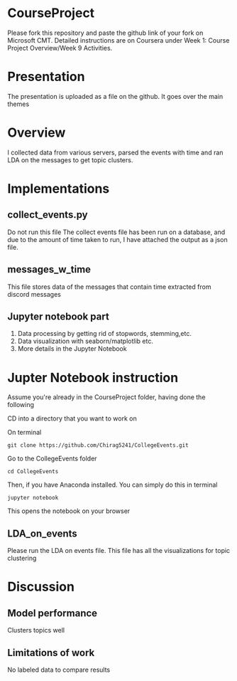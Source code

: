 # CourseProject

Please fork this repository and paste the github link of your fork on Microsoft CMT. Detailed instructions are on Coursera under Week 1: Course Project Overview/Week 9 Activities.

# Presentation

The presentation is uploaded as a file on the github. It goes over the main themes

# Overview

I collected data from various servers, parsed the events with time and ran LDA on the messages to get topic clusters.

# Implementations

## collect_events.py

Do not run this file
The collect events file has been run on a database, and due to the amount of time taken to run, I have attached the output as a json file.

## messages_w_time

This file stores data of the messages that contain time extracted from discord messages

## Jupyter notebook part

<ol>
  <li>Data processing by getting rid of stopwords, stemming,etc.</li>
  <li>Data visualization with seaborn/matplotlib etc.</li>
  <li>More details in the Jupyter Notebook</li>
</ol>

# Jupter Notebook instruction

Assume you're already in the CourseProject folder, having done the following

CD into a directory that you want to work on

On terminal

```
git clone https://github.com/Chirag5241/CollegeEvents.git
```

Go to the CollegeEvents folder

```
cd CollegeEvents
```

Then, if you have Anaconda installed. You can simply do this in terminal

```
jupyter notebook
```

This opens the notebook on your browser

## LDA_on_events

Please run the LDA on events file.
This file has all the visualizations for topic clustering

# Discussion

## Model performance

Clusters topics well

## Limitations of work

No labeled data to compare results
